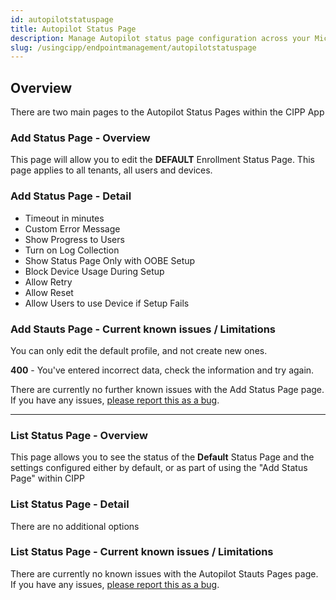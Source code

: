 ```yaml
---
id: autopilotstatuspage
title: Autopilot Status Page
description: Manage Autopilot status page configuration across your Microsoft 365 tenants.
slug: /usingcipp/endpointmanagement/autopilotstatuspage
---
```


## Overview

There are two main pages to the Autopilot Status Pages within the CIPP App

### Add Status Page - Overview

This page will allow you to edit the **DEFAULT** Enrollment Status Page. This page applies to all tenants, all users and devices.

### Add Status Page - Detail

* Timeout in minutes
* Custom Error Message
* Show Progress to Users
* Turn on Log Collection
* Show Status Page Only with OOBE Setup
* Block Device Usage During Setup
* Allow Retry
* Allow Reset
* Allow Users to use Device if Setup Fails

### Add Stauts Page - Current known issues / Limitations

You can only edit the default profile, and not create new ones.

**400** - You've entered incorrect data, check the information and try again.

There are currently no further known issues with the Add Status Page page.  If you have any issues, [please report this as a bug](https://github.com/KelvinTegelaar/CIPP/issues/new?assignees=&labels=&template=bug_report.md&title=BUG%3A+).

---

### List Status Page - Overview

This page allows you to see the status of the **Default** Status Page and the settings configured either by default, or as part of using the "Add Status Page" within CIPP

### List Status Page - Detail

There are no additional options

### List Status Page - Current known issues / Limitations

There are currently no known issues with the Autopilot Stauts Pages page.  If you have any issues, [please report this as a bug](https://github.com/KelvinTegelaar/CIPP/issues/new?assignees=&labels=&template=bug_report.md&title=BUG%3A+).
